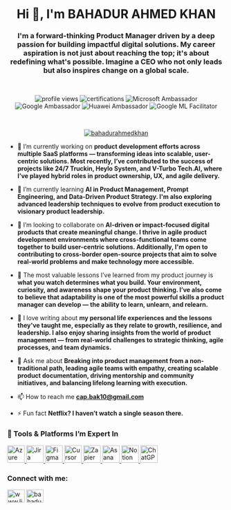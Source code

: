 <h1 align="center">Hi 👋, I'm BAHADUR AHMED KHAN</h1>
<h3 align="center">I'm a forward-thinking Product Manager driven by a deep passion for building impactful digital solutions. My career aspiration is not just about reaching the top; it's about redefining what's possible. Imagine a CEO who not only leads but also inspires change on a global scale.</h3>
 
 <br>

<p align="center">
  <img src="https://komarev.com/ghpvc/?username=bahadurahmedkhan&label=Profile%20Views&color=0e75b6&style=flat" alt="profile views" />
  <img src="https://img.shields.io/badge/Certifications-500%2B-blueviolet?style=flat" alt="certifications" />
  <img src="https://img.shields.io/badge/Student%20Ambassador-Microsoft-blue?style=flat" alt="Microsoft Ambassador" />
  <img src="https://img.shields.io/badge/Student%20Ambassador-Google-4285F4?style=flat" alt="Google Ambassador" />
  <img src="https://img.shields.io/badge/Student%20Ambassador-Huawei-red?style=flat" alt="Huawei Ambassador" />
  <img src="https://img.shields.io/badge/ML%20Facilitator-Google-brightgreen?style=flat" alt="Google ML Facilitator" />
</p>

<br>

<p align="center"> <a href="https://github.com/ryo-ma/github-profile-trophy"><img src="https://github-profile-trophy.vercel.app/?username=bahadurahmedkhan" alt="bahadurahmedkhan" /></a> </p>

- 🔭 I’m currently working on **product development efforts across multiple SaaS platforms — transforming ideas into scalable, user-centric solutions. Most recently, I’ve contributed to the success of projects like 24/7 Truckin, Heylo System, and V-Turbo Tech.AI, where I’ve played hybrid roles in product ownership, UX, and agile delivery.**

- 🌱 I’m currently learning **AI in Product Management, Prompt Engineering, and Data-Driven Product Strategy. I'm also exploring advanced leadership techniques to evolve from product execution to visionary product leadership.**

- 👯 I’m looking to collaborate on **AI-driven or impact-focused digital products that create meaningful change. I thrive in agile product development environments where cross-functional teams come together to build user-centric solutions. Additionally, I'm open to contributing to cross-border open-source projects that aim to solve real-world problems and make technology more accessible.**

- 📓 The most valuable lessons I’ve learned from my product journey is **what you watch determines what you build. Your environment, curiosity, and awareness shape your product thinking. I’ve also come to believe that adaptability is one of the most powerful skills a product manager can develop — the ability to learn, unlearn, and relearn.**

- 📝 I love writing about **my personal life experiences and the lessons they've taught me, especially as they relate to growth, resilience, and leadership. I also enjoy sharing insights from the world of product management — from real-world challenges to strategic thinking, agile processes, and team dynamics.**  

- 💬 Ask me about **Breaking into product management from a non-traditional path, leading agile teams with empathy, creating scalable product documentation, driving mentorship and community initiatives, and balancing lifelong learning with execution.**

- 📫 How to reach me **cap.bak10@gmail.com**

- ⚡ Fun fact **Netflix? I haven’t watch a single season there.**


<h3 align="left">🧠 Tools & Platforms I’m Expert In</h3>
<p align="left">
  <!-- Azure DevOps -->
  <a href="https://azure.microsoft.com/" target="_blank" title="Azure DevOps">
    <img src="https://www.vectorlogo.zone/logos/microsoft_azure/microsoft_azure-icon.svg" alt="Azure DevOps" width="40" height="40"/>
  </a>

  <!-- Jira -->
  <a href="https://www.atlassian.com/software/jira" target="_blank" title="Jira">
    <img src="https://www.vectorlogo.zone/logos/atlassian_jira/atlassian_jira-icon.svg" alt="Jira" width="40" height="40"/>
  </a>

  <!-- Figma -->
  <a href="https://www.figma.com/" target="_blank" title="Figma">
    <img src="https://www.vectorlogo.zone/logos/figma/figma-icon.svg" alt="Figma" width="40" height="40"/>
  </a>

  <!-- Cursor IDE -->
  <a href="https://cursor.com/" target="_blank" title="Cursor IDE">
    <img src="https://cursor.com/favicon.ico" alt="Cursor IDE" width="40" height="40"/>
  </a>

  <!-- Zapier -->
  <a href="https://zapier.com/" target="_blank" title="Zapier">
    <img src="https://www.vectorlogo.zone/logos/zapier/zapier-icon.svg" alt="Zapier" width="40" height="40"/>
  </a>

  <!-- Asana -->
  <a href="https://asana.com/" target="_blank" title="Asana">
    <img src="https://cdn.worldvectorlogo.com/logos/asana-1.svg" alt="Asana" width="40" height="40"/>
  </a>

  <!-- Notion -->
  <a href="https://www.notion.so/" target="_blank" title="Notion">
    <img src="https://upload.wikimedia.org/wikipedia/commons/e/e9/Notion-logo.svg" alt="Notion" width="40" height="40"/>
  </a>

  <!-- AI Chatbots (ChatGPT) -->
  <a href="https://openai.com/chatgpt" target="_blank" title="ChatGPT / AI Chatbots">
    <img src="https://upload.wikimedia.org/wikipedia/commons/0/04/ChatGPT_logo.svg" alt="ChatGPT" width="40" height="40"/>
  </a>
</p>


<h3 align="left">Connect with me:</h3>
<p align="left">
<a href="https://linkedin.com/in/www.linkedin.com/in/bahadur-ahmed-khan/" target="blank"><img align="center" src="https://raw.githubusercontent.com/rahuldkjain/github-profile-readme-generator/master/src/images/icons/Social/linked-in-alt.svg" alt="www.linkedin.com/in/bahadur-ahmed-khan/" height="30" width="40" /></a>
<a href="https://kaggle.com/bahadurahmedkhan" target="blank"><img align="center" src="https://raw.githubusercontent.com/rahuldkjain/github-profile-readme-generator/master/src/images/icons/Social/kaggle.svg" alt="bahadurahmedkhan" height="30" width="40" /></a>
</p>
